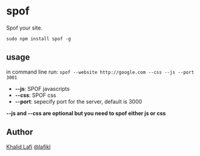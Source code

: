 spof
====

Spof your site.


`sudo npm install spof -g`


usage
----------

in command line run:
`spof --website http://google.com --css --js --port 3001`

- **--js**: SPOF javascripts
- **--css**: SPOF css
- **--port**: sepecify port for the server, default is 3000

**--js and --css are optional but you need to spof either js or css**



Author
--------
[Khalid Lafi](http://github.com/lafikl)
[@lafikl](http://twitter.com/lafikl)